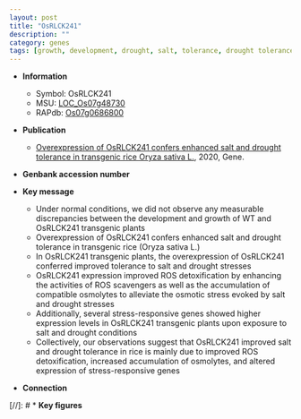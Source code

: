 ```yaml
---
layout: post
title: "OsRLCK241"
description: ""
category: genes
tags: [growth, development, drought, salt, tolerance, drought tolerance, stress, drought stress, osmotic stress]
---
```


* **Information**  
    + Symbol: OsRLCK241  
    + MSU: [LOC_Os07g48730](http://rice.plantbiology.msu.edu/cgi-bin/ORF_infopage.cgi?orf=LOC_Os07g48730)  
    + RAPdb: [Os07g0686800](http://rapdb.dna.affrc.go.jp/viewer/gbrowse_details/irgsp1?name=Os07g0686800)  

* **Publication**  
    + [Overexpression of OsRLCK241 confers enhanced salt and drought tolerance in transgenic rice Oryza sativa L.](http://www.ncbi.nlm.nih.gov/pubmed?term=Overexpression+of+OsRLCK241+confers+enhanced+salt+and+drought+tolerance+in+transgenic+rice+Oryza+sativa+L.%5BTitle%5D), 2020, Gene.

* **Genbank accession number**  

* **Key message**  
    + Under normal conditions, we did not observe any measurable discrepancies between the development and growth of WT and OsRLCK241 transgenic plants
    + Overexpression of OsRLCK241 confers enhanced salt and drought tolerance in transgenic rice (Oryza sativa L.)
    + In OsRLCK241 transgenic plants, the overexpression of OsRLCK241 conferred improved tolerance to salt and drought stresses
    + OsRLCK241 expression improved ROS detoxification by enhancing the activities of ROS scavengers as well as the accumulation of compatible osmolytes to alleviate the osmotic stress evoked by salt and drought stresses
    + Additionally, several stress-responsive genes showed higher expression levels in OsRLCK241 transgenic plants upon exposure to salt and drought conditions
    + Collectively, our observations suggest that OsRLCK241 improved salt and drought tolerance in rice is mainly due to improved ROS detoxification, increased accumulation of osmolytes, and altered expression of stress-responsive genes

* **Connection**  

[//]: # * **Key figures**  


